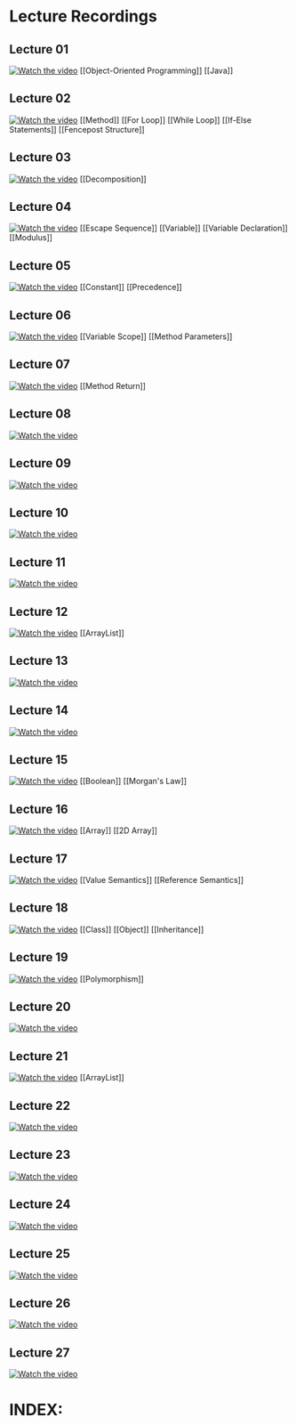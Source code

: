# Lecture Recordings
## Lecture 01

[![Watch the video](https://img.youtube.com/vi/k6u4EhJh5oo/0.jpg)](https://www.youtube.com/watch?v=k6u4EhJh5oo&list=PL-h0BZdG_K4myglyF0owcVh9a0oO_arhD)
[[Object-Oriented Programming]]
[[Java]]
## Lecture 02

[![Watch the video](https://img.youtube.com/vi/vAfNzsQwaSo/0.jpg)](https://www.youtube.com/watch?v=vAfNzsQwaSo&list=PL-h0BZdG_K4myglyF0owcVh9a0oO_arhD&index=2)
[[Method]]
[[For Loop]]
[[While Loop]]
[[If-Else Statements]]
[[Fencepost Structure]]
## Lecture 03

[![Watch the video](https://img.youtube.com/vi/bqFSFfAm3do/0.jpg)](https://www.youtube.com/watch?v=bqFSFfAm3do&list=PL-h0BZdG_K4myglyF0owcVh9a0oO_arhD&index=3)
[[Decomposition]]
## Lecture 04

[![Watch the video](https://img.youtube.com/vi/jhls_fJ-e6Y/0.jpg)](https://www.youtube.com/watch?v=jhls_fJ-e6Y&list=PL-h0BZdG_K4myglyF0owcVh9a0oO_arhD&index=4)
[[Escape Sequence]]
[[Variable]]
[[Variable Declaration]]
[[Modulus]]

## Lecture 05

[![Watch the video](https://img.youtube.com/vi/YO7giiwStDs/0.jpg)](https://www.youtube.com/watch?v=YO7giiwStDs&list=PL-h0BZdG_K4myglyF0owcVh9a0oO_arhD&index=5)
[[Constant]]
[[Precedence]]
## Lecture 06

[![Watch the video](https://img.youtube.com/vi/sWqN8ieDJEw/0.jpg)](https://www.youtube.com/watch?v=sWqN8ieDJEw&list=PL-h0BZdG_K4myglyF0owcVh9a0oO_arhD&index=6)
[[Variable Scope]]
[[Method Parameters]]
## Lecture 07

[![Watch the video](https://img.youtube.com/vi/bwXRk0P-bYc/0.jpg)](https://www.youtube.com/watch?v=bwXRk0P-bYc&list=PL-h0BZdG_K4myglyF0owcVh9a0oO_arhD&index=7)
[[Method Return]]
## Lecture 08

[![Watch the video](https://img.youtube.com/vi/wEJJfZ6fIKM/0.jpg)](https://www.youtube.com/watch?v=wEJJfZ6fIKM&list=PL-h0BZdG_K4myglyF0owcVh9a0oO_arhD&index=8)
## Lecture 09

[![Watch the video](https://img.youtube.com/vi/pOKu7U1exVs/0.jpg)](https://www.youtube.com/watch?v=pOKu7U1exVs&list=PL-h0BZdG_K4myglyF0owcVh9a0oO_arhD&index=9)
## Lecture 10

[![Watch the video](https://img.youtube.com/vi/DhtDxGgjAYo/0.jpg)](https://www.youtube.com/watch?v=DhtDxGgjAYo&list=PL-h0BZdG_K4myglyF0owcVh9a0oO_arhD&index=10)
## Lecture 11

[![Watch the video](https://img.youtube.com/vi/wgquw6pails/0.jpg)](https://www.youtube.com/watch?v=wgquw6pails&list=PL-h0BZdG_K4myglyF0owcVh9a0oO_arhD&index=11)

## Lecture 12

[![Watch the video](https://img.youtube.com/vi/gFpShPHkOXo/0.jpg)](https://www.youtube.com/watch?v=gFpShPHkOXo&list=PL-h0BZdG_K4myglyF0owcVh9a0oO_arhD&index=12)
[[ArrayList]]

## Lecture 13

[![Watch the video](https://img.youtube.com/vi/rhr81Mnx3bY/0.jpg)](https://www.youtube.com/watch?v=rhr81Mnx3bY&list=PL-h0BZdG_K4myglyF0owcVh9a0oO_arhD&index=13)
## Lecture 14

[![Watch the video](https://img.youtube.com/vi/GzZIXX3UnD4/0.jpg)](https://www.youtube.com/watch?v=GzZIXX3UnD4&list=PL-h0BZdG_K4myglyF0owcVh9a0oO_arhD&index=14)
## Lecture 15

[![Watch the video](https://img.youtube.com/vi/3oeAAYekyP4/0.jpg)](https://www.youtube.com/watch?v=3oeAAYekyP4&list=PL-h0BZdG_K4myglyF0owcVh9a0oO_arhD&index=15)
[[Boolean]]
[[Morgan's Law]]
## Lecture 16

[![Watch the video](https://img.youtube.com/vi/JwnLjuYb2fI/0.jpg)](https://www.youtube.com/watch?v=JwnLjuYb2fI&list=PL-h0BZdG_K4myglyF0owcVh9a0oO_arhD&index=16)
[[Array]]
[[2D Array]]
## Lecture 17

[![Watch the video](https://img.youtube.com/vi/oztV6PEflA0/0.jpg)](https://www.youtube.com/watch?v=oztV6PEflA0&list=PL-h0BZdG_K4myglyF0owcVh9a0oO_arhD&index=17)
[[Value Semantics]]
[[Reference Semantics]]
## Lecture 18

[![Watch the video](https://img.youtube.com/vi/3PUrJ_K_i7Y/0.jpg)](https://www.youtube.com/watch?v=3PUrJ_K_i7Y&list=PL-h0BZdG_K4myglyF0owcVh9a0oO_arhD&index=18)
[[Class]]
[[Object]]
[[Inheritance]]
## Lecture 19

[![Watch the video](https://img.youtube.com/vi/MgyjA0okao4/0.jpg)](https://www.youtube.com/watch?v=MgyjA0okao4&list=PL-h0BZdG_K4myglyF0owcVh9a0oO_arhD&index=19)
[[Polymorphism]]
## Lecture 20

[![Watch the video](https://img.youtube.com/vi/3mZ-WPuwMn4/0.jpg)](https://www.youtube.com/watch?v=3mZ-WPuwMn4&list=PL-h0BZdG_K4myglyF0owcVh9a0oO_arhD&index=20)
## Lecture 21

[![Watch the video](https://img.youtube.com/vi/5tsXAVfWaMg/0.jpg)](https://www.youtube.com/watch?v=5tsXAVfWaMg&list=PL-h0BZdG_K4myglyF0owcVh9a0oO_arhD&index=21)
[[ArrayList]]
## Lecture 22

[![Watch the video](https://img.youtube.com/vi/QVFg_XhPTq8/0.jpg)](https://www.youtube.com/watch?v=QVFg_XhPTq8&list=PL-h0BZdG_K4myglyF0owcVh9a0oO_arhD&index=22)
## Lecture 23

[![Watch the video](https://img.youtube.com/vi/3Fa2ZN1WlLo/0.jpg)](https://www.youtube.com/watch?v=3Fa2ZN1WlLo&list=PL-h0BZdG_K4myglyF0owcVh9a0oO_arhD&index=23)
## Lecture 24

[![Watch the video](https://img.youtube.com/vi/wf2SAuy2rao/0.jpg)](https://www.youtube.com/watch?v=wf2SAuy2rao&list=PL-h0BZdG_K4myglyF0owcVh9a0oO_arhD&index=24)
## Lecture 25

[![Watch the video](https://img.youtube.com/vi/bA3GZJc2OtQ/0.jpg)](https://www.youtube.com/watch?v=bA3GZJc2OtQ&list=PL-h0BZdG_K4myglyF0owcVh9a0oO_arhD&index=25)
## Lecture 26

[![Watch the video](https://img.youtube.com/vi/BuR89n2MZUg/0.jpg)](https://www.youtube.com/watch?v=BuR89n2MZUg&list=PL-h0BZdG_K4myglyF0owcVh9a0oO_arhD&index=26)
## Lecture 27

[![Watch the video](https://img.youtube.com/vi/vSEHBBnoH1Q/0.jpg)](https://www.youtube.com/watch?v=vSEHBBnoH1Q&list=PL-h0BZdG_K4myglyF0owcVh9a0oO_arhD&index=27)

# INDEX:

